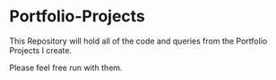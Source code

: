 # Portfolio-Projects

This Repository will hold all of the code and queries from the Portfolio Projects I create.

Please feel free run with them.
